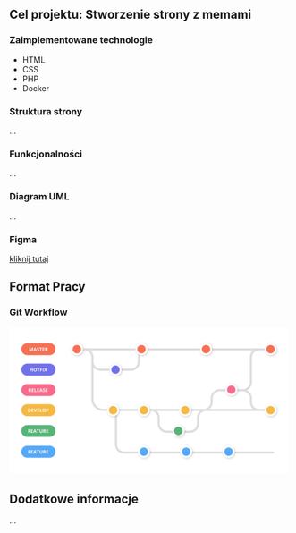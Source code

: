 ﻿## Cel projektu: Stworzenie strony z memami

### Zaimplementowane technologie

- HTML
- CSS
- PHP
- Docker

### Struktura strony

...

### Funkcjonalności

...

### Diagram UML

...

### Figma

[kliknij tutaj](https://www.figma.com/file/t94vF4c78WgwzIS14Ocx5m/IO?node-id=1%3A8&t=epHnj09kp8rHfNhz-1)

## Format Pracy

### Git Workflow

<img src="./readme-images/workflow.png" width=500px />

## Dodatkowe informacje

...
